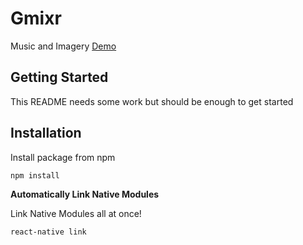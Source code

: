 # Gmixr

Music and Imagery 
<a href="https://jcnh74.github.io/gmixr/" target="_blank">Demo</a>

## Getting Started

This README needs some work but should be enough to get started

## Installation

Install package from npm

```sh
npm install
```

**Automatically Link Native Modules**

Link Native Modules all at once!

```
react-native link
```
